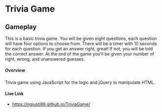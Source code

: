 # Trivia Game

## Gameplay

This is a basic trivia game. You will be given eight questions, each question will have four options to choose from. There will be a timer with 10 seconds for each question. If you get an answer right, great! If not, you will be told the correct answer. At the end of the game you'll be given your number of right, wrong, and unanswered guesses.

##### Overview

Trivia game using JavaScript for the logic and jQuery to manipulate HTML.

#### Live Link
* https://ngiusti89.github.io/TriviaGame/